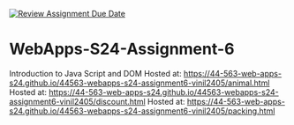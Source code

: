[![Review Assignment Due Date](https://classroom.github.com/assets/deadline-readme-button-24ddc0f5d75046c5622901739e7c5dd533143b0c8e959d652212380cedb1ea36.svg)](https://classroom.github.com/a/1Z6dGCon)
# WebApps-S24-Assignment-6
Introduction to Java Script and DOM
Hosted at: https://44-563-web-apps-s24.github.io/44563-webapps-s24-assignment6-vinil2405/animal.html
Hosted at: https://44-563-web-apps-s24.github.io/44563-webapps-s24-assignment6-vinil2405/discount.html
Hosted at: https://44-563-web-apps-s24.github.io/44563-webapps-s24-assignment6-vinil2405/packing.html

